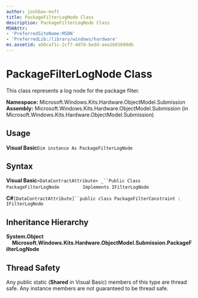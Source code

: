 ```yaml
---
author: joshbax-msft
title: PackageFilterLogNode Class
description: PackageFilterLogNode Class
MSHAttr:
- 'PreferredSiteName:MSDN'
- 'PreferredLib:/library/windows/hardware'
ms.assetid: a56caf1c-2cf7-4d7d-bedd-aea1b01699db
---
```


# PackageFilterLogNode Class


This class represents a log node for the package filter.

**Namespace:** Microsoft.Windows.Kits.Hardware.ObjectModel.Submission **Assembly:** Microsoft.Windows.Kits.Hardware.ObjectModel.Submission (in Microsoft.Windows.Kits.Hardware.ObjectModel.Submission)

## Usage


**Visual Basic**`Dim instance As PackageFilterLogNode`

## Syntax


**Visual Basic**`<DataContractAttribute> _``Public Class PackageFilterLogNode`                `Implements IFilterLogNode`

**C#**`[DataContractAttribute]``public class PackageFilterConstraint : IFilterLogNode`

## Inheritance Hierarchy


**System.Object**     **Microsoft.Windows.Kits.Hardware.ObjectModel.Submission.PackageFilterLogNode**

## Thread Safety


Any public static (**Shared** in Visual Basic) members of this type are thread safe. Any instance members are not guaranteed to be thread safe.

 

 






